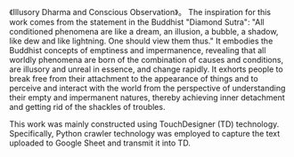 《Illusory Dharma and Conscious Observation》。 The inspiration for this work comes from the statement in the Buddhist "Diamond Sutra": "All conditioned phenomena are like a dream, an illusion, a bubble, a shadow, like dew and like lightning. 
One should view them thus." It embodies the Buddhist concepts of emptiness and impermanence, revealing that all worldly phenomena are born of the combination of causes and conditions, are illusory and unreal in essence, and change rapidly. 
It exhorts people to break free from their attachment to the appearance of things and to perceive and interact with the world from the perspective of understanding their empty and impermanent natures, thereby achieving inner detachment and getting rid of the shackles of troubles.

This work was mainly constructed using TouchDesigner (TD) technology. Specifically, Python crawler technology was employed to capture the text uploaded to Google Sheet and transmit it into TD.
